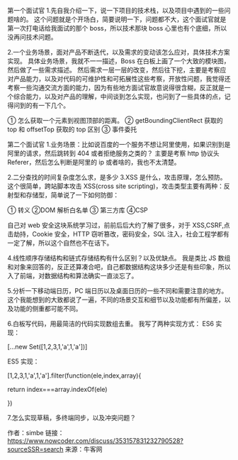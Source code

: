 第一个面试官 1.先自我介绍一下，说一下项目的技术栈，以及项目中遇到的一些问题啥的。
这个问题就是个开场白，简要说明一下，问题都不大，这个面试官就是第一次打电话给我面试的那个 boss，所以技术那块 boss 心里也有个底细，所以没再问技术问题。

2.一个业务场景，面对产品不断迭代，以及需求的变动该怎么应对，具体技术方案实现。
具体业务场景，我就不一一描述，Boss 在白板上画了一个大致的模块图，然后做了一些需求描述。
然后需求一层一层的改变，然后往下挖，主要是考察应对产品能力，以及对代码的可维护性和可拓展性这些考察，开放性问题，我觉得还考察一些沟通交流方面的能力，因为有些地方面试官故意说得很含糊，反正就是一个综合能力，以及对产品的理解，中间谈到怎么实现，也问到了一些具体的点，记得问到的有一下几个。

① 怎么获取一个元素到视图顶部的距离。
② getBoundingClientRect 获取的 top 和 offsetTop 获取的 top 区别
③ 事件委托

第二个面试官 1.业务场景：比如说百度的一个服务不想让阿里使用，如果识别到是阿里的请求，然后跳转到 404 或者拒绝服务之类的？
主要是考察 http 协议头 Referer，然后怎么判断是阿里的 ip 或者啥的，我也不太清楚。

2.二分查找的时间复杂度怎么求，是多少
3.XSS 是什么，攻击原理，怎么预防。
这个很简单，跨站脚本攻击 XSS(cross site scripting)，攻击类型主要有两种：反射型和存储型，简单说了一下如何防御：

① 转义
②DOM 解析白名单
③ 第三方库
④CSP

自己对 web 安全这块系统学习过，前前后后大约了解了很多，对于 XSS,CSRF,点击劫持，Cookie 安全，HTTP 窃听篡改，密码安全，SQL 注入，社会工程学都有一定了解，所以这个自然也不在话下。

4.线性顺序存储结构和链式存储结构有什么区别？以及优缺点。
我是类比 JS 数组和对象来回答的，反正还算凑合吧，自己都数据结构这块多少还是有些印象，所以入了前端，对数据结构和算法确实一直淡忘了。

5.分析一下移动端日历，PC 端日历以及桌面日历的一些不同和需要注意的地方。
这个我能想到的大致都说了一遍，不同的场景交互和细节以及功能都有所偏差，以及功能的侧重都可能不同。

6.白板写代码，用最简洁的代码实现数组去重。
我写了两种实现方式：
ES6 实现：

[...new Set([1,2,3,1,'a',1,'a'])]

ES5 实现：

[1,2,3,1,'a',1,'a'].filter(function(ele,index,array){

return index===array.indexOf(ele)

})

7.怎么实现草稿，多终端同步，以及冲突问题？

作者：simbe
链接：https://www.nowcoder.com/discuss/353157831232790528?sourceSSR=search
来源：牛客网
